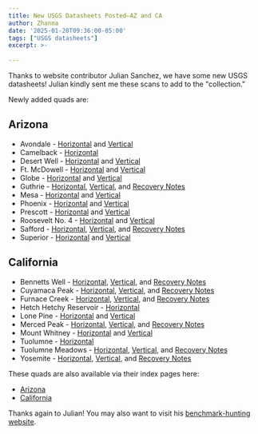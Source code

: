 ```yaml
---
title: New USGS Datasheets Posted—AZ and CA
author: Zhanna
date: '2025-01-20T09:36:00-05:00'
tags: ["USGS datasheets"]
excerpt: >-
    
---
```


Thanks to website contributor Julian Sanchez, we have some new USGS datasheets! Julian kindly sent me these scans to add to the "collection."

Newly added quads are:

## Arizona

* Avondale - [Horizontal](https://geodata-ngs-usgs.nyc3.digitaloceanspaces.com/USGS/AZ/170-Avondale/Horizontal.pdf) and [Vertical](https://geodata-ngs-usgs.nyc3.digitaloceanspaces.com/USGS/AZ/170-Avondale/Vertical.pdf)
* Camelback - [Horizontal](https://geodata-ngs-usgs.nyc3.digitaloceanspaces.com/USGS/AZ/191-Camelback/Horizontal.pdf)
* Desert Well - [Horizontal](https://geodata-ngs-usgs.nyc3.digitaloceanspaces.com/USGS/AZ/167-Desert-Well/Horizontal.pdf) and [Vertical](https://geodata-ngs-usgs.nyc3.digitaloceanspaces.com/USGS/AZ/167-Desert-Well/Vertical.pdf)
* Ft. McDowell - [Horizontal](https://geodata-ngs-usgs.nyc3.digitaloceanspaces.com/USGS/AZ/190-Ft-McDowell/Horizontal.pdf) and [Vertical](https://geodata-ngs-usgs.nyc3.digitaloceanspaces.com/USGS/AZ/190-Ft-McDowell/Vertical.pdf)
* Globe - [Horizontal](https://geodata-ngs-usgs.nyc3.digitaloceanspaces.com/USGS/AZ/164-Globe/Horizontal.pdf) and [Vertical](https://geodata-ngs-usgs.nyc3.digitaloceanspaces.com/USGS/AZ/164-Globe/Vertical.pdf)
* Guthrie - [Horizontal](https://geodata-ngs-usgs.nyc3.digitaloceanspaces.com/USGS/AZ/112-Guthrie/Horizontal.pdf), [Vertical](https://geodata-ngs-usgs.nyc3.digitaloceanspaces.com/USGS/AZ/112-Guthrie/Vertical.pdf), and [Recovery Notes](https://geodata-ngs-usgs.nyc3.digitaloceanspaces.com/USGS/AZ/112-Guthrie/Recoveries.pdf)
* Mesa - [Horizontal](https://geodata-ngs-usgs.nyc3.digitaloceanspaces.com/USGS/AZ/168-Mesa/Horizontal.pdf) and [Vertical](https://geodata-ngs-usgs.nyc3.digitaloceanspaces.com/USGS/AZ/168-Mesa/Vertical.pdf)
* Phoenix - [Horizontal](https://geodata-ngs-usgs.nyc3.digitaloceanspaces.com/USGS/AZ/169-Phoenix/Horizontal.pdf) and [Vertical](https://geodata-ngs-usgs.nyc3.digitaloceanspaces.com/USGS/AZ/169-Phoenix/Vertical.pdf)
* Prescott - [Horizontal](https://geodata-ngs-usgs.nyc3.digitaloceanspaces.com/USGS/AZ/283-Prescott/Horizontal.pdf) and [Vertical](https://geodata-ngs-usgs.nyc3.digitaloceanspaces.com/USGS/AZ/283-Prescott/Vertical.pdf)
* Roosevelt No. 4 - [Horizontal](https://geodata-ngs-usgs.nyc3.digitaloceanspaces.com/USGS/AZ/188-Roosevelt-No-4/Horizontal.pdf) and [Vertical](https://geodata-ngs-usgs.nyc3.digitaloceanspaces.com/USGS/AZ/188-Roosevelt-No-4/Vertical.pdf)
* Safford - [Horizontal](https://geodata-ngs-usgs.nyc3.digitaloceanspaces.com/USGS/AZ/113-Safford/Horizontal.pdf), [Vertical](https://geodata-ngs-usgs.nyc3.digitaloceanspaces.com/USGS/AZ/113-Safford/Vertical.pdf), and [Recovery Notes](https://geodata-ngs-usgs.nyc3.digitaloceanspaces.com/USGS/AZ/113-Safford/Recoveries.pdf)
* Superior - [Horizontal](https://geodata-ngs-usgs.nyc3.digitaloceanspaces.com/USGS/AZ/165-Superior/Horizontal.pdf) and [Vertical](https://geodata-ngs-usgs.nyc3.digitaloceanspaces.com/USGS/AZ/165-Superior/Vertical.pdf)

## California

* Bennetts Well - [Horizontal](https://geodata-ngs-usgs.nyc3.digitaloceanspaces.com/USGS/CA/301-Bennetts-Well/Horizontal.pdf), [Vertical](https://geodata-ngs-usgs.nyc3.digitaloceanspaces.com/USGS/CA/301-Bennetts-Well/Vertical.pdf), and [Recovery Notes](https://geodata-ngs-usgs.nyc3.digitaloceanspaces.com/USGS/CA/301-Bennetts-Well/Recoveries.pdf)
* Cuyamaca Peak - [Horizontal](https://geodata-ngs-usgs.nyc3.digitaloceanspaces.com/USGS/CA/20-Cuyamaca-Peak/Horizontal.pdf), [Vertical](https://geodata-ngs-usgs.nyc3.digitaloceanspaces.com/USGS/CA/20-Cuyamaca-Peak/Vertical.pdf), and [Recovery Notes](https://geodata-ngs-usgs.nyc3.digitaloceanspaces.com/USGS/CA/20-Cuyamaca-Peak/Recoveries.pdf)
* Furnace Creek - [Horizontal](https://geodata-ngs-usgs.nyc3.digitaloceanspaces.com/USGS/CA/324-Furnace-Creek/Horizontal.pdf), [Vertical](https://geodata-ngs-usgs.nyc3.digitaloceanspaces.com/USGS/CA/324-Furnace-Creek/Vertical.pdf), and [Recovery Notes](https://geodata-ngs-usgs.nyc3.digitaloceanspaces.com/USGS/CA/324-Furnace-Creek/Recoveries.pdf)
* Hetch Hetchy Reservoir - [Horizontal](https://geodata-ngs-usgs.nyc3.digitaloceanspaces.com/USGS/CA/455-Hetch-Hetchy-Reservoir/Horizontal.pdf)
* Lone Pine - [Horizontal](https://geodata-ngs-usgs.nyc3.digitaloceanspaces.com/USGS/CA/351-Lone-Pine/Horizontal.pdf) and [Vertical](https://geodata-ngs-usgs.nyc3.digitaloceanspaces.com/USGS/CA/351-Lone-Pine/Vertical.pdf)
* Merced Peak - [Horizontal](https://geodata-ngs-usgs.nyc3.digitaloceanspaces.com/USGS/CA/436-Merced-Peak/Horizontal.pdf), [Vertical](https://geodata-ngs-usgs.nyc3.digitaloceanspaces.com/USGS/CA/436-Merced-Peak/Vertical.pdf), and [Recovery Notes](https://geodata-ngs-usgs.nyc3.digitaloceanspaces.com/USGS/CA/436-Merced-Peak/Recoveries.pdf)
* Mount Whitney - [Horizontal](https://geodata-ngs-usgs.nyc3.digitaloceanspaces.com/USGS/CA/352-Mount-Whitney/Horizontal.pdf) and [Vertical](https://geodata-ngs-usgs.nyc3.digitaloceanspaces.com/USGS/CA/352-Mount-Whitney/Vertical.pdf)
* Tuolumne - [Horizontal](https://geodata-ngs-usgs.nyc3.digitaloceanspaces.com/USGS/CA/457-Tuolumne/Horizontal.pdf)
* Tuolumne Meadows - [Horizontal](https://geodata-ngs-usgs.nyc3.digitaloceanspaces.com/USGS/CA/454-Tuolumne-Meadows/Horizontal.pdf), [Vertical](https://geodata-ngs-usgs.nyc3.digitaloceanspaces.com/USGS/CA/454-Tuolumne-Meadows/Vertical.pdf), and [Recovery Notes](https://geodata-ngs-usgs.nyc3.digitaloceanspaces.com/USGS/CA/454-Tuolumne-Meadows/Recoveries.pdf)
* Yosemite - [Horizontal](https://geodata-ngs-usgs.nyc3.digitaloceanspaces.com/USGS/CA/437-Yosemite/Horizontal.pdf), [Vertical](https://geodata-ngs-usgs.nyc3.digitaloceanspaces.com/USGS/CA/437-Yosemite/Vertical.pdf), and [Recovery Notes](https://geodata-ngs-usgs.nyc3.digitaloceanspaces.com/USGS/CA/437-Yosemite/Recoveries.pdf)


These quads are also available via their index pages here:

* [Arizona](/usgs-datasheets/arizona)
* [California](/usgs-datasheets/california)

Thanks again to Julian! You may also want to visit his [benchmark-hunting website](https://bubbajuice.github.io/benchmarks).